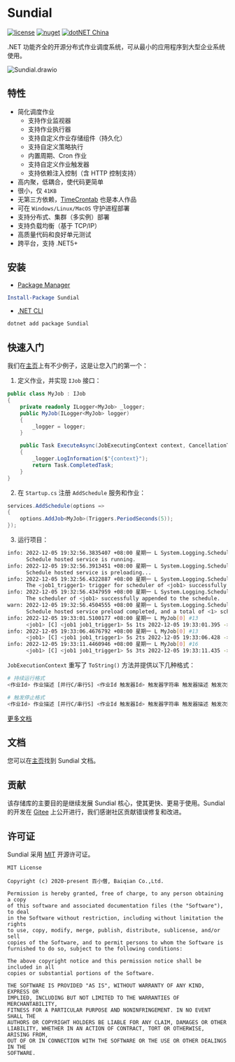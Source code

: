 # Sundial

[![license](https://img.shields.io/badge/license-MIT-orange?cacheSeconds=10800)](https://gitee.com/dotnetchina/Sundial/blob/master/LICENSE) [![nuget](https://img.shields.io/nuget/v/Sundial.svg?cacheSeconds=10800)](https://www.nuget.org/packages/Sundial) [![dotNET China](https://img.shields.io/badge/organization-dotNET%20China-yellow?cacheSeconds=10800)](https://gitee.com/dotnetchina)

.NET 功能齐全的开源分布式作业调度系统，可从最小的应用程序到大型企业系统使用。

![Sundial.drawio](https://gitee.com/dotnetchina/Sundial/raw/master/drawio/Sundial.drawio.png "Sundial.drawio.png")

## 特性

- 简化调度作业
  - 支持作业监视器
  - 支持作业执行器
  - 支持自定义作业存储组件（持久化）
  - 支持自定义策略执行
  - 内置周期、Cron 作业
  - 支持自定义作业触发器
  - 支持依赖注入控制（含 HTTP 控制支持）
- 高内聚，低耦合，使代码更简单
- 很小，仅 `41KB`
- 无第三方依赖，[TimeCrontab](https://gitee.com/dotnetchina/TimeCrontab) 也是本人作品
- 可在 `Windows/Linux/MacOS` 守护进程部署
- 支持分布式、集群（多实例）部署
- 支持负载均衡（基于 TCP/IP）
- 高质量代码和良好单元测试
- 跨平台，支持 .NET5+

## 安装

- [Package Manager](https://www.nuget.org/packages/Sundial)

```powershell
Install-Package Sundial
```

- [.NET CLI](https://www.nuget.org/packages/Sundial)

```powershell
dotnet add package Sundial
```

## 快速入门

我们在[主页](./samples)上有不少例子，这是让您入门的第一个：

1. 定义作业，并实现 `IJob` 接口：

```cs
public class MyJob : IJob
{
    private readonly ILogger<MyJob> _logger;
    public MyJob(ILogger<MyJob> logger)
    {
        _logger = logger;
    }

    public Task ExecuteAsync(JobExecutingContext context, CancellationToken stoppingToken)
    {
        _logger.LogInformation($"{context}");
        return Task.CompletedTask;
    }
}
```

2. 在 `Startup.cs` 注册 `AddSchedule` 服务和作业：

```cs
services.AddSchedule(options =>
{
    options.AddJob<MyJob>(Triggers.PeriodSeconds(5));
});
```

3. 运行项目：

```bash
info: 2022-12-05 19:32:56.3835407 +08:00 星期一 L System.Logging.ScheduleService[0] #1
      Schedule hosted service is running.
info: 2022-12-05 19:32:56.3913451 +08:00 星期一 L System.Logging.ScheduleService[0] #1
      Schedule hosted service is preloading...
info: 2022-12-05 19:32:56.4322887 +08:00 星期一 L System.Logging.ScheduleService[0] #1
      The <job1_trigger1> trigger for scheduler of <job1> successfully appended to the schedule.
info: 2022-12-05 19:32:56.4347959 +08:00 星期一 L System.Logging.ScheduleService[0] #1
      The scheduler of <job1> successfully appended to the schedule.
warn: 2022-12-05 19:32:56.4504555 +08:00 星期一 L System.Logging.ScheduleService[0] #1
      Schedule hosted service preload completed, and a total of <1> schedulers are appended.
info: 2022-12-05 19:33:01.5100177 +08:00 星期一 L MyJob[0] #13
      <job1> [C] <job1 job1_trigger1> 5s 1ts 2022-12-05 19:33:01.395 -> 2022-12-05 19:33:06.428
info: 2022-12-05 19:33:06.4676792 +08:00 星期一 L MyJob[0] #13
      <job1> [C] <job1 job1_trigger1> 5s 2ts 2022-12-05 19:33:06.428 -> 2022-12-05 19:33:11.435
info: 2022-12-05 19:33:11.4460946 +08:00 星期一 L MyJob[0] #16
      <job1> [C] <job1 job1_trigger1> 5s 3ts 2022-12-05 19:33:11.435 -> 2022-12-05 19:33:16.412
```

`JobExecutionContext` 重写了 `ToString()` 方法并提供以下几种格式：

```bash
# 持续运行格式
<作业Id> 作业描述 [并行C/串行S] <作业Id 触发器Id> 触发器字符串 触发器描述 触发次数ts 触发时间 -> 下一次触发时间

# 触发停止格式
<作业Id> 作业描述 [并行C/串行S] <作业Id 触发器Id> 触发器字符串 触发器描述 触发次数ts 触发时间 [触发器终止状态]
```

[更多文档](https://furion.baiqian.ltd/docs/job/)

## 文档

您可以在[主页](https://furion.baiqian.ltd/docs/job/)找到 Sundial 文档。

## 贡献

该存储库的主要目的是继续发展 Sundial 核心，使其更快、更易于使用。Sundial 的开发在 [Gitee](https://gitee.com/dotnetchina/Sundial) 上公开进行，我们感谢社区贡献错误修复和改进。

## 许可证

Sundial 采用 [MIT](./LICENSE) 开源许可证。

```
MIT License

Copyright (c) 2020-present 百小僧, Baiqian Co.,Ltd.

Permission is hereby granted, free of charge, to any person obtaining a copy
of this software and associated documentation files (the "Software"), to deal
in the Software without restriction, including without limitation the rights
to use, copy, modify, merge, publish, distribute, sublicense, and/or sell
copies of the Software, and to permit persons to whom the Software is
furnished to do so, subject to the following conditions:

The above copyright notice and this permission notice shall be included in all
copies or substantial portions of the Software.

THE SOFTWARE IS PROVIDED "AS IS", WITHOUT WARRANTY OF ANY KIND, EXPRESS OR
IMPLIED, INCLUDING BUT NOT LIMITED TO THE WARRANTIES OF MERCHANTABILITY,
FITNESS FOR A PARTICULAR PURPOSE AND NONINFRINGEMENT. IN NO EVENT SHALL THE
AUTHORS OR COPYRIGHT HOLDERS BE LIABLE FOR ANY CLAIM, DAMAGES OR OTHER
LIABILITY, WHETHER IN AN ACTION OF CONTRACT, TORT OR OTHERWISE, ARISING FROM,
OUT OF OR IN CONNECTION WITH THE SOFTWARE OR THE USE OR OTHER DEALINGS IN THE
SOFTWARE.
```
